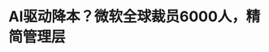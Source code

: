 <!DOCTYPE html>
<html lang="zh-CN">

<head>
    
<title>AI驱动降本？微软全球裁员6000人，精简管理层_腾讯新闻</title>
<meta name="keywords" content="微软,裁员,科技巨头,雷德蒙德,管理层">
<meta name="description" content="封面新闻记者 边雪      科技巨头企业的裁员，仍在继续。当地时间5月13日，微软公司宣布将裁减全球员工总数不到3%的职位，预计影响约6000人。      微软方面表示，此次裁员的一个目标是减少....">
<meta name="author" content="腾讯网">
<meta name="copyright" content="Copyright 1998 - 2025 Tencent. All Rights Reserved">
<meta property="og:type" content="news" />

<meta property="og:title" content="AI驱动降本？微软全球裁员6000人，精简管理层_腾讯新闻" />
<meta property="og:description" content="封面新闻记者 边雪      科技巨头企业的裁员，仍在继续。当地时间5月13日，微软公司宣布将裁减全球员工总数不到3%的职位，预计影响约6000人。      微软方面表示，此次裁员的一个目标是减少...." />
<meta property="og:url" content="https://news.qq.com/rain/a/20250514A06KGP00" />
<meta property="og:image" content="https://inews.gtimg.com/news_ls/O6u2R9peeimqS4eZwQjR6MraC3h-ZWrkfd4CWy5Gtc-QEAA_640330/0" />
<meta property="article:author" content="封面新闻" />
<meta property="article:published_time" content="2025-05-14 16:41:12" />
<meta property="category" content="tech" />

<meta name="baidu-site-verification" content="jJeIJ5X7pP" />
    <meta charset="utf-8" />
<meta http-equiv="X-UA-Compatible" content="IE=Edge" />
<meta name="viewport" content="width=device-width, initial-scale=1, shrink-to-fit=no" />
<link rel="dns-prefetch" href="mat1.gtimg.com">
<link rel="dns-prefetch" href="i.news.qq.com">
<link rel="shortcut icon" href="https://mat1.gtimg.com/qqcdn/qqindex2021/favicon.ico">
<script nomodule="true" src="https://mat1.gtimg.com/qqcdn/qqindex2021/common-static/20240515201444/core3-37-1.min.js"></script>
<script>
  try {
    if (!window.IntersectionObserver) {
      var observerScript = document.createElement('script');
      observerScript.src = "https://mat1.gtimg.com/qqcdn/qqindex2021/common-static/20241024141058/intersection-observer-polyfill.js";
      document.head.appendChild(observerScript);
    }
  } catch (error) {}
</script>

<script>
  try {
    if (!Element.prototype.scrollTo) {
      var scrollScript = document.createElement('script');
      scrollScript.src = "https://mat1.gtimg.com/qqcdn/qqindex2021/common-static/20241025153001/scroll-behavior-polyfill.js";
      document.head.appendChild(scrollScript);
    }
  } catch (error) {}
</script>
<script>
  try {
    if ('scrollRestoration' in window.history) {
      window.history.scrollRestoration = 'manual';
    }
    window.isPcClient = Boolean(window.electron) && (
      window.navigator.userAgent.indexOf('pc-client') > 0 ||
      window.navigator.userAgent.indexOf('TencentNews') > 0
    );
  } catch {}
</script>
<script>
  try {
    if (window.isPcClient) {
      var bodyStyle = document.createElement('style');
      bodyStyle.innerText = 'body{ zoom: 0.95 }';
      document.head.appendChild(bodyStyle);
    }
  } catch {}
</script>
<script>
  window.DATA = {"url":"https://view.inews.qq.com/a/20250514A06KGP00","article_id":"20250514A06KGP00","article_type":"0","title":"AI驱动降本？微软全球裁员6000人，精简管理层","desc":"封面新闻记者 边雪      科技巨头企业的裁员，仍在继续。当地时间5月13日，微软公司宣布将裁减全球员工总数不到3%的职位，预计影响约6000人。      微软方面表示，此次裁员的一个目标是减少....","iNewsRecommendLevel":1,"abstract":"封面新闻记者 边雪      科技巨头企业的裁员，仍在继续。当地时间5月13日，微软公司宣布将裁减全球员工总数不到3%的职位，预计影响约6000人。      微软方面表示，此次裁员的一个目标是减少....","catalog1":"tech","ad_channel_sign":"tech","introduction":"","media":"封面新闻","media_id":"5109115","pubtime":"2025-05-14 16:41:12","comment_id":"8411785250","political":0,"cmsId":"20250514A06KGP00","cms_id":"20250514A06KGP00","closeAllAd":0,"closeAllFavorite":false,"originContent":{"directory":{"ai_list":null,"enable":2,"list":null},"key_points_show":["微软公司宣布将裁减全球员工总数不到3%的职位，预计影响约6000人，裁员与绩效无关。","此次裁员旨在减少管理层级，提升决策效率，加快产品迭代速度，以应对来自谷歌云、亚马逊AWS等竞争对手的压力。","由于全球经济面临复杂挑战，科技巨头企业如微软、Meta、谷歌、亚马逊等相继宣布大规模裁员。","然而，裁员可能引发内部对工作安全性的担忧，如何在裁员后维持员工信任和创新动力将是微软管理层面临的考验。","此次裁员释放的资源可能用于加速AI生态系统的构建，例如通过Azure提供更多行业定制化解决方案。"],"text":"\u003cdiv class=\"rich_media_content\"\u003e\u003c!--NO_AD_ERROR_5_1--\u003e\u003cp class=\"formatted\" style=\"font-size: 19px; line-height: 30px; margin-bottom: 30px; text-align: justify\"\u003e封面新闻记者 边雪\u003c/p\u003e\u003csection style=\"box-sizing: border-box; color: rgb(62, 62, 62); font-size: 16px; font-style: normal; font-weight: 400; text-align: justify\"\u003e\u003csection style=\"box-sizing: border-box; display: flex; flex-flow: row; justify-content: flex-start; margin: 0px 0px 20px; position: static; text-align: left\"\u003e\u003csection style=\"align-self: flex-start; background-color: rgb(245, 247, 252); box-sizing: border-box; display: inline-block; flex: 0 0 auto; padding: 3px 9px; vertical-align: top; width: 100%\"\u003e\u003csection style=\"-moz-transform: translate3d(5px, 0px, 0px); -o-transform: translate3d(5px, 0px, 0px); -webkit-transform: translate3d(5px, 0px, 0px); box-sizing: border-box; display: flex; flex-flow: row; justify-content: flex-end; margin: 0px 0px 12px; position: static; text-align: right; transform: translate3d(5px, 0px, 0px)\"\u003e\u003csection style=\"align-self: flex-start; box-sizing: border-box; display: inline-block; flex: 0 0 auto; height: auto; vertical-align: top; width: 38px\"\u003e\u003csection style=\"-moz-transform: rotateZ(45deg); -o-transform: rotateZ(45deg); -webkit-transform: rotateZ(45deg); box-sizing: border-box; position: static; transform: rotateZ(45deg)\"\u003e\u003csection style=\"box-sizing: border-box; margin: 0px; position: static; text-align: center\"\u003e\u003csection style=\"background-color: rgb(71, 90, 171); box-sizing: border-box; height: 1px\"\u003e\u003csvg style=\"float: left; line-height: 0; vertical-align: top; width: 0\" viewBox=\"0 0 1 1\"\u003e\u003c/svg\u003e\u003c/section\u003e\u003c/section\u003e\u003c/section\u003e\u003c/section\u003e\u003c/section\u003e\u003csection style=\"box-sizing: border-box; display: flex; flex-flow: row; justify-content: flex-start; position: static\"\u003e\u003csection style=\"align-self: flex-start; border-color: rgb(71, 90, 171); border-style: solid; border-width: 0px 1px; box-sizing: border-box; display: inline-block; flex: 0 0 auto; padding: 9px 19px; vertical-align: top; width: 100%\"\u003e\u003csection style=\"box-sizing: border-box; text-align: justify\"\u003e\u003cp style=\"box-sizing: border-box; margin: 0px; padding: 0px; white-space: normal\"\u003e科技巨头企业的裁员，仍在继续。当地时间5月13日，微软公司宣布将裁减全球员工总数不到3%的职位，预计影响约6000人。\u003c/p\u003e\u003cp style=\"box-sizing: border-box; margin: 0px; padding: 0px; white-space: normal\"\u003e\u003cbr/\u003e\u003c/p\u003e\u003cp style=\"box-sizing: border-box; margin: 0px; padding: 0px; white-space: normal\"\u003e微软方面表示，此次裁员的一个目标是减少管理层级，裁员与绩效无关。微软财务主管此前提到，AI正在帮助公司节省劳动力成本。\u003c/p\u003e\u003cp style=\"box-sizing: border-box; margin: 0px; padding: 0px; white-space: normal\"\u003e\u003cbr/\u003e\u003c/p\u003e\u003cp style=\"box-sizing: border-box; margin: 0px; padding: 0px; white-space: normal\"\u003e自2023年裁员1万人后，本次或为微软规模最大的裁员，裁员覆盖所有级别和地区，其中位于美国华盛顿州雷德蒙德市的集团总部将裁员1985人。封面新闻记者注意到，截至去年6月底，微软在全球共有22.8万名员工，这意味着此次裁员将影响约6000人，预计裁员将于7月13日开始。\u003c/p\u003e\u003cp style=\"box-sizing: border-box; margin: 0px; padding: 0px; white-space: normal\"\u003e\u003cbr/\u003e\u003c/p\u003e\u003cp style=\"box-sizing: border-box; margin: 0px; padding: 0px; white-space: normal\"\u003e作为全球科技行业的领军企业，微软的这一决定引发了广泛关注。微软员工向封面新闻记者透露，雷德蒙德微软总部裁员种类，可能涉及行政、市场营销或部分研发团队的重组。\u003c/p\u003e\u003c/section\u003e\u003c/section\u003e\u003c/section\u003e\u003csection style=\"-moz-transform: translate3d(-5px, 0px, 0px); -o-transform: translate3d(-5px, 0px, 0px); -webkit-transform: translate3d(-5px, 0px, 0px); box-sizing: border-box; display: flex; flex-flow: row; justify-content: flex-start; margin: 13px 0px 0px; position: static; transform: translate3d(-5px, 0px, 0px)\"\u003e\u003csection style=\"align-self: flex-start; box-sizing: border-box; display: inline-block; flex: 0 0 auto; height: auto; vertical-align: top; width: 38px\"\u003e\u003csection style=\"-moz-transform: rotateZ(45deg); -o-transform: rotateZ(45deg); -webkit-transform: rotateZ(45deg); box-sizing: border-box; position: static; transform: rotateZ(45deg)\"\u003e\u003csection style=\"box-sizing: border-box; margin: 0px; position: static; text-align: center\"\u003e\u003csection style=\"background-color: rgb(71, 90, 171); box-sizing: border-box; height: 1px\"\u003e\u003csvg style=\"float: left; line-height: 0; vertical-align: top; width: 0\" viewBox=\"0 0 1 1\"\u003e\u003c/svg\u003e\u003c/section\u003e\u003c/section\u003e\u003c/section\u003e\u003c/section\u003e\u003c/section\u003e\u003c/section\u003e\u003c/section\u003e\u003c!--NO_AD_0--\u003e\u003c!--EOP_0--\u003e\u003c/section\u003e\u003c!--PARAGRAPH_0--\u003e\u003csection style=\"box-sizing: border-box; color: rgb(62, 62, 62); font-size: 16px; font-style: normal; font-weight: 400; text-align: justify\"\u003e\u003csection style=\"box-sizing: border-box; display: flex; flex-flow: row; justify-content: center; margin: 10px 0%; position: static; text-align: center\"\u003e\u003csection style=\"align-self: flex-start; border-color: rgb(62, 62, 62); border-style: solid; border-width: 1px 0px; box-sizing: border-box; display: inline-block; flex: 0 0 auto; height: auto; max-width: 100%; min-width: 10%; padding: 11px; vertical-align: top; width: auto\"\u003e\u003csection style=\"box-sizing: border-box; display: flex; flex-flow: row; justify-content: center; position: static\"\u003e\u003csection style=\"align-self: center; box-sizing: border-box; display: inline-block; flex: 0 0 0%; height: auto; vertical-align: middle; width: auto\"\u003e\u003csection style=\"box-sizing: border-box; margin: 9px 0% 0px; position: static\"\u003e\u003csection class=\"group-empty\" style=\"background-color: rgb(119, 95, 255); border-color: rgb(62, 62, 62); border-radius: 117px; border-style: none; border-width: 0px; box-sizing: border-box; display: inline-block; height: 10px; overflow: hidden; vertical-align: top; width: 10px\"\u003e\u003csvg style=\"float: left; line-height: 0; vertical-align: top; width: 0\" viewBox=\"0 0 1 1\"\u003e\u003c/svg\u003e\u003c/section\u003e\u003c/section\u003e\u003c/section\u003e\u003csection style=\"align-self: center; box-sizing: border-box; display: inline-block; flex: 100 100 0%; height: auto; margin: 0px 10px; padding: 0px; vertical-align: middle; width: auto\"\u003e\u003cp style=\"box-sizing: border-box; margin: 0px; padding: 0px\"\u003e\u003cstrong style=\"box-sizing: border-box\"\u003e战略调整 \u003c/strong\u003e\u003c/p\u003e\u003cp style=\"box-sizing: border-box; margin: 0px; padding: 0px\"\u003e\u003cstrong style=\"box-sizing: border-box\"\u003e微软裁员旨在应对市场挑战？\u003c/strong\u003e\u003c/p\u003e\u003c/section\u003e\u003csection style=\"align-self: center; box-sizing: border-box; display: inline-block; flex: 0 0 0%; height: auto; vertical-align: middle; width: auto\"\u003e\u003csection style=\"box-sizing: border-box; margin: 9px 0% 0px; position: static\"\u003e\u003csection class=\"group-empty\" style=\"background-color: rgb(247, 206, 42); border-color: rgb(62, 62, 62); border-radius: 117px; border-style: none; border-width: 0px; box-sizing: border-box; display: inline-block; height: 10px; overflow: hidden; vertical-align: top; width: 10px\"\u003e\u003csvg style=\"float: left; line-height: 0; vertical-align: top; width: 0\" viewBox=\"0 0 1 1\"\u003e\u003c/svg\u003e\u003c/section\u003e\u003c/section\u003e\u003c/section\u003e\u003c/section\u003e\u003c/section\u003e\u003c/section\u003e\u003c/section\u003e\u003cp class=\"formatted\" style=\"font-size: 19px; line-height: 30px; margin-bottom: 30px; text-align: justify\"\u003e\u003cspan style=\"font-size: 19px\"\u003e当前，全球经济正面临复杂挑战。通货膨胀、地缘政治紧张局势以及供应链持续波动，导致企业运营成本上升。与此同时，2024年至2025年全球经济增长放缓的预期，进一步迫使企业重新评估资源分配和运营效率。根据国际货币基金组织（IMF）2024年10月的预测，2025年全球经济增长率可能仅为3.2%。\u003c/span\u003e\u003c!--NO_AD_1--\u003e\u003c!--EOP_1--\u003e\u003c/p\u003e\u003c!--PARAGRAPH_1--\u003e\u003cp class=\"formatted\" style=\"font-size: 19px; line-height: 30px; margin-bottom: 30px; text-align: justify\"\u003e对于科技巨头而言，高利率环境和资本市场对盈利能力的更高要求，促使企业在扩张与效率之间寻找平衡。微软此次裁员，正是这一背景下企业优化成本结构的典型案例。尽管裁员规模相对较小（不到3%），但其信号意义不容忽视：即使是现金流充沛的科技巨头，也在为潜在的经济不确定性做准备。\u003c/p\u003e\u003cp class=\"formatted\" style=\"font-size: 19px; line-height: 30px; margin-bottom: 30px; text-align: justify\"\u003e微软近年来在AI和\u003c!--SECURE_LINK_BEGIN_0--\u003e云计算\u003c!--SECURE_LINK_END_0--\u003e领域投入巨资，与\u003c!--SECURE_LINK_BEGIN_1--\u003eOpenAI\u003c!--SECURE_LINK_END_1--\u003e的合作推动了ChatGPT等生成式AI技术的商业化落地。Azure AI平台已成为企业数字化转型的核心支柱。此次裁员可能涉及部分非核心部门，例如传统软件维护或低增长业务，以腾出资源支持AI模型训练、云基础设施扩展以及新产品研发。\u003c!--NO_AD_2--\u003e\u003c!--EOP_2--\u003e\u003c/p\u003e\u003c!--PARAGRAPH_2--\u003e\u003cp class=\"formatted\" style=\"font-size: 19px; line-height: 30px; margin-bottom: 30px; text-align: justify\"\u003e裁员覆盖“所有级别和地区”，表明微软在进行全面的组织架构梳理。通过精简冗余岗位，微软旨在提升决策效率，加快产品迭代速度，以应对来自谷歌云、亚马逊AWS等竞争对手的压力。\u003c/p\u003e\u003cp class=\"formatted\" style=\"font-size: 19px; line-height: 30px; margin-bottom: 30px; text-align: justify\"\u003e“裁员的全球化分布，也反映了微软对不同市场的重新评估。”业内人士告诉封面新闻记者，例如，亚洲和欧洲市场的裁员可能与当地经济放缓或监管环境变化有关。“美国本土裁员集中于雷德蒙德，可能是因为总部职能重叠或部分项目迁移至成本较低的地区。”\u003c/p\u003e\u003cp class=\"formatted\" style=\"font-size: 19px; line-height: 30px; margin-bottom: 30px; text-align: justify\"\u003e微软作为云计算、人工智能（AI）和企业软件领域的领导者，其业务近年来持续增长。封面新闻记者注意到，微软最新发布的2024财年第四季度财报显示，2024财年，微软报告显示其云计算业务Azure增长率超过50%，其云计算旗舰业务Azure按恒定汇率计算实现了34%～35%的增长，智能云部门（Intelligent Cloud）整体营收预计达到287.5亿-290.5亿美元，云业务利润率更是高达67%。这一成绩不仅远超市场预期，也再次印证了微软在云计算市场的统治力。\u003c!--NO_AD_3--\u003e\u003c!--EOP_3--\u003e\u003c/p\u003e\u003c!--PARAGRAPH_3--\u003e\u003cp class=\"formatted\" style=\"font-size: 19px; line-height: 30px; margin-bottom: 30px; text-align: justify\"\u003e然而，快速扩张也带来了组织冗余和高昂的运营成本。此次裁员可以被视为微软对其业务结构的精细化调整，旨在集中资源于高增长领域。\u003c/p\u003e\u003csection style=\"box-sizing: border-box; color: rgb(62, 62, 62); font-size: 16px; font-style: normal; font-weight: 400; text-align: justify\"\u003e\u003csection style=\"box-sizing: border-box; display: flex; flex-flow: row; justify-content: center; margin: 10px 0%; position: static; text-align: center\"\u003e\u003csection style=\"align-self: flex-start; border-color: rgb(62, 62, 62); border-style: solid; border-width: 1px 0px; box-sizing: border-box; display: inline-block; flex: 0 0 auto; height: auto; max-width: 100%; min-width: 10%; padding: 11px; vertical-align: top; width: auto\"\u003e\u003csection style=\"box-sizing: border-box; display: flex; flex-flow: row; justify-content: center; position: static\"\u003e\u003csection style=\"align-self: center; box-sizing: border-box; display: inline-block; flex: 0 0 0%; height: auto; vertical-align: middle; width: auto\"\u003e\u003csection style=\"box-sizing: border-box; margin: 9px 0% 0px; position: static\"\u003e\u003csection class=\"group-empty\" style=\"background-color: rgb(119, 95, 255); border-color: rgb(62, 62, 62); border-radius: 117px; border-style: none; border-width: 0px; box-sizing: border-box; display: inline-block; height: 10px; overflow: hidden; vertical-align: top; width: 10px\"\u003e\u003csvg style=\"float: left; line-height: 0; vertical-align: top; width: 0\" viewBox=\"0 0 1 1\"\u003e\u003c/svg\u003e\u003c/section\u003e\u003c/section\u003e\u003c/section\u003e\u003csection style=\"align-self: center; box-sizing: border-box; display: inline-block; flex: 100 100 0%; height: auto; margin: 0px 10px; padding: 0px; vertical-align: middle; width: auto\"\u003e\u003cp style=\"box-sizing: border-box; margin: 0px; padding: 0px\"\u003e\u003cstrong style=\"box-sizing: border-box\"\u003e裁员潮仍在影响科技巨头\u003c/strong\u003e\u003c/p\u003e\u003c/section\u003e\u003csection style=\"align-self: center; box-sizing: border-box; display: inline-block; flex: 0 0 0%; height: auto; vertical-align: middle; width: auto\"\u003e\u003csection style=\"box-sizing: border-box; margin: 9px 0% 0px; position: static\"\u003e\u003csection class=\"group-empty\" style=\"background-color: rgb(247, 206, 42); border-color: rgb(62, 62, 62); border-radius: 117px; border-style: none; border-width: 0px; box-sizing: border-box; display: inline-block; height: 10px; overflow: hidden; vertical-align: top; width: 10px\"\u003e\u003csvg style=\"float: left; line-height: 0; vertical-align: top; width: 0\" viewBox=\"0 0 1 1\"\u003e\u003c/svg\u003e\u003c/section\u003e\u003c/section\u003e\u003c/section\u003e\u003c/section\u003e\u003c/section\u003e\u003c/section\u003e\u003c/section\u003e\u003cp class=\"formatted\" style=\"font-size: 19px; line-height: 30px; margin-bottom: 30px; text-align: justify\"\u003e\u003cspan style=\"font-size: 19px\"\u003e封面新闻记者注意到，微软的裁员并非孤立事件，而是科技行业裁员潮的延续。\u003c/span\u003e\u003c/p\u003e\u003cp class=\"formatted\" style=\"font-size: 19px; line-height: 30px; margin-bottom: 30px; text-align: justify\"\u003e2022年至2024年，Meta、谷歌、亚马逊等巨头相继宣布大规模裁员，裁员原因多与疫情后需求回落、过度招聘以及经济不确定性有关。根据Layoffs.fyi的数据，2024年全球科技行业裁员人数已超过18万人 。\u003c/p\u003e\u003cp class=\"formatted\" style=\"font-size: 19px; line-height: 30px; margin-bottom: 30px; text-align: justify\"\u003e2025年4月，美国芯片制造商英特尔公司计划公布裁员计划，裁员规模超过20%，旨在精简管理，重建以工程师为导向的企业文化。\u003c/p\u003e\u003cp class=\"formatted\" style=\"font-size: 19px; line-height: 30px; margin-bottom: 30px; text-align: justify\"\u003e当下，科技行业的竞争日益白热化，业内正在经历深度调整，尤其是在AI和云计算领域。企业需要持续投入研发以保持技术领先，同时面临盈利压力。微软此次裁员可能是在为下一轮技术竞争储备资金，例如开发更高效的AI模型或扩展\u003c!--SECURE_LINK_BEGIN_2--\u003e量子计算\u003c!--SECURE_LINK_END_2--\u003e研究 (TechCrunch)。\u003c/p\u003e\u003cp class=\"formatted\" style=\"font-size: 19px; line-height: 30px; margin-bottom: 30px; text-align: justify\"\u003e微软表示将为受影响员工提供遣散费、职业指导和过渡支持。然而，对于中高级员工而言，重新进入竞争激烈的科技就业市场可能面临挑战。“尤其是AI和云计算领域的高端人才，虽然需求旺盛，但岗位匹配度和薪资预期，可能也会为换新的工作造成障碍。”在美国头部科技公司工作的Alex表示。\u003c/p\u003e\u003cp class=\"formatted\" style=\"font-size: 19px; line-height: 30px; margin-bottom: 30px; text-align: justify\"\u003e长期以来，微软以稳定性和员工福祉著称，此次裁员可能引发内部对工作安全性的担忧。如何在裁员后维持员工信任和创新动力，将是微软管理层面临的考验。\u003c/p\u003e\u003cp class=\"formatted\" style=\"font-size: 19px; line-height: 30px; margin-bottom: 30px; text-align: justify\"\u003e微软此次裁员不仅是短期成本控制的举措，更是其在科技行业转型中的战略布局。随着AI、云计算和量子计算等前沿技术的快速发展，科技企业需要更加敏捷的组织结构和资源配置。\u003c/p\u003e\u003cp class=\"formatted\" style=\"font-size: 19px; line-height: 30px; margin-bottom: 30px; text-align: justify\"\u003eAI正在重塑从医疗到金融的各个行业，微软作为AI技术的前沿玩家，其未来增长潜力巨大。裁员释放的资源可能用于加速AI生态系统的构建，例如通过Azure提供更多行业定制化解决方案 (CNN Business)。\u003c/p\u003e\u003cp class=\"formatted\" style=\"font-size: 19px; line-height: 30px; margin-bottom: 30px; text-align: justify\"\u003e在裁员的同时，微软需要平衡其社会责任承诺。2020年，微软宣布“登月计划”，承诺不仅将在2030 年实现碳负排放，还将在2050年从大气环境中消除自1975年成立以来的碳足迹。此次裁员可能涉及部分非核心环保项目的调整。如何在效率与可持续发展之间找到平衡，将是微软未来战略的关键。\u003c!--NO_AD_4--\u003e\u003c!--EOP_4--\u003e\u003c/p\u003e\u003c!--PARAGRAPH_4--\u003e\u003cstyle\u003e.rich_media_content{--news-tabel-th-night-color: #444444;--news-font-day-color: #333;--news-font-night-color: #d9d9d9;--news-bottom-distance: 22px}.rich_media_content p:not([data-exeditor-arbitrary-box=image-box]){letter-spacing:.5px;line-height:30px;margin-bottom:var(--news-bottom-distance);word-wrap:break-word}.rich_media_content{color:var(--news-font-day-color);font-size:18px}@media(prefers-color-scheme:dark){body:not([data-weui-theme=light]):not([dark-mode-disable=true]) .rich_media_content p:not([data-exeditor-arbitrary-box=image-box]){letter-spacing:.5px;line-height:30px;margin-bottom:var(--news-bottom-distance);word-wrap:break-word}body:not([data-weui-theme=light]):not([dark-mode-disable=true]) .rich_media_content{color:var(--news-font-night-color)}}.data_color_scheme_dark .rich_media_content p:not([data-exeditor-arbitrary-box=image-box]){letter-spacing:.5px;line-height:30px;margin-bottom:var(--news-bottom-distance);word-wrap:break-word}.data_color_scheme_dark .rich_media_content{color:var(--news-font-night-color)}.data_color_scheme_dark .rich_media_content{font-size:18px}.rich_media_content p[data-exeditor-arbitrary-box=image-box]{margin-bottom:11px}.rich_media_content\u003ediv:not(.qnt-video),.rich_media_content\u003esection{margin-bottom:var(--news-bottom-distance)}.rich_media_content hr{margin-bottom:var(--news-bottom-distance)}.rich_media_content .link_list{margin:0;margin-top:20px;min-height:0!important}.rich_media_content blockquote{background:#f9f9f9;border-left:6px solid #ccc;margin:1.5em 10px;padding:.5em 10px}.rich_media_content blockquote p{margin-bottom:0!important}.data_color_scheme_dark .rich_media_content blockquote{background:#323232}@media(prefers-color-scheme:dark){body:not([data-weui-theme=light]):not([dark-mode-disable=true]) .rich_media_content blockquote{background:#323232}}.rich_media_content ol[data-ex-list]{--ol-start: 1;--ol-list-style-type: decimal;list-style-type:none;counter-reset:olCounter calc(var(--ol-start,1) - 1);position:relative}.rich_media_content ol[data-ex-list]\u003eli\u003e:first-child::before{content:counter(olCounter,var(--ol-list-style-type)) '. ';counter-increment:olCounter;font-variant-numeric:tabular-nums;display:inline-block}.rich_media_content ul[data-ex-list]{--ul-list-style-type: circle;list-style-type:none;position:relative}.rich_media_content ul[data-ex-list].nonUnicode-list-style-type\u003eli\u003e:first-child::before{content:var(--ul-list-style-type) ' ';font-variant-numeric:tabular-nums;display:inline-block;transform:scale(0.5)}.rich_media_content ul[data-ex-list].unicode-list-style-type\u003eli\u003e:first-child::before{content:var(--ul-list-style-type) ' ';font-variant-numeric:tabular-nums;display:inline-block;transform:scale(0.8)}.rich_media_content ol:not([data-ex-list]){padding-left:revert}.rich_media_content ul:not([data-ex-list]){padding-left:revert}.rich_media_content table{display:table;border-collapse:collapse;margin-bottom:var(--news-bottom-distance)}.rich_media_content table th,.rich_media_content table td{word-wrap:break-word;border:1px solid #ddd;white-space:nowrap;padding:2px 5px}.rich_media_content table th{font-weight:700;background-color:#f0f0f0;text-align:left}.rich_media_content table p{margin-bottom:0!important}.data_color_scheme_dark .rich_media_content table th{background:var(--news-tabel-th-night-color)}@media(prefers-color-scheme:dark){body:not([data-weui-theme=light]):not([dark-mode-disable=true]) .rich_media_content table th{background:var(--news-tabel-th-night-color)}}.rich_media_content .qqnews_image_desc,.rich_media_content p[type=om-image-desc]{line-height:20px!important;text-align:center!important;font-size:14px!important;color:#666!important}.rich_media_content div[data-exeditor-arbitrary-box=wrap]:not([data-exeditor-arbitrary-box-special-style]){max-width:100%}.rich_media_content .qqnews-content{--wmfont: 0;--wmcolor: transparent;font-size:var(--wmfont);color:var(--wmcolor);line-height:var(--wmfont)!important;margin-bottom:var(--wmfont)!important}.rich_media_content .qqnews_sign_emphasis{background:#f7f7f7}.rich_media_content .qqnews_sign_emphasis ol{word-wrap:break-word;border:none;color:#5c5c5c;line-height:28px;list-style:none;margin:14px 0 6px;padding:16px 15px 4px}.rich_media_content .qqnews_sign_emphasis p{margin-bottom:12px!important}.rich_media_content .qqnews_sign_emphasis ol\u003eli\u003ep{padding-left:30px}.rich_media_content .qqnews_sign_emphasis ol\u003eli{list-style:none}.rich_media_content .qqnews_sign_emphasis ol\u003eli\u003ep:first-child::before{margin-left:-30px;content:counter(olCounter,decimal) ''!important;counter-increment:olCounter!important;font-variant-numeric:tabular-nums!important;background:#37f;border-radius:2px;color:#fff;font-size:15px;font-style:normal;text-align:center;line-height:18px;width:18px;height:18px;margin-right:12px;position:relative;top:-1px}.data_color_scheme_dark .rich_media_content .qqnews_sign_emphasis{background:#262626}.data_color_scheme_dark .rich_media_content .qqnews_sign_emphasis ol\u003eli\u003ep{color:#a9a9a9}@media(prefers-color-scheme:dark){body:not([data-weui-theme=light]):not([dark-mode-disable=true]) .rich_media_content .qqnews_sign_emphasis{background:#262626}body:not([data-weui-theme=light]):not([dark-mode-disable=true]) .rich_media_content .qqnews_sign_emphasis ol\u003eli\u003ep{color:#a9a9a9}}.rich_media_content h1,.rich_media_content h2,.rich_media_content h3,.rich_media_content h4,.rich_media_content h5,.rich_media_content h6{margin-bottom:var(--news-bottom-distance);font-weight:700}.rich_media_content h1{font-size:20px}.rich_media_content h2,.rich_media_content h3{font-size:19px}.rich_media_content h4,.rich_media_content h5,.rich_media_content h6{font-size:18px}.rich_media_content li:empty{display:none}.rich_media_content ul,.rich_media_content ol{margin-bottom:var(--news-bottom-distance)}.rich_media_content div\u003ep:only-child{margin-bottom:0!important}.rich_media_content .cms-cke-widget-title-wrap p{margin-bottom:0!important}\u003c/style\u003e\u003c/div\u003e","version":"v2"},"originAttribute":{},"selfDeclare":{},"userAddress":"四川","card":{"chlid":"5109115","chlname":"封面新闻","desc":"封面新闻重点服务网络原住民，提供海量、多元化、个性化、年轻化的新闻与资讯。","icon":"https://inews.gtimg.com/newsapp_ls/0/15494483664/0","msgEntry":1,"uin":"ec72ac0acc00ea1d17e139d4ecf23e72ed","update_frequency":"0","vip_desc":"封面新闻官方账号","vip_icon_night":"http://inews.gtimg.com/newsapp_ls/0/14876049528/0","vip_place":"left","vip_type":"30013","vip_icon":"http://inews.gtimg.com/newsapp_ls/0/14876049251/0","vip_type_new":"30013","suid":"8QMd1nxd5IMauTs=","liveInfo":{"roomID":"1366703417","roomStatus":"2","cms_id":"PLV2025051305922300","article_type":"575"},"cpLevel":1},"interationCount":{"like":0,"collect":3,"share":1},"payment_info":{},"article_is_pay":false,"payment_column_info_v1":{"is_column_pay":false,"read_count_all":0},"tag_info_item":null,"contentWordsNum":1948,"extraProperty":{"FeedbackDetailDisableInsert":0,"zanSkinType":""},"relateWelfare":{},"aiSwitch":true,"isOversize":false,"videoArr":[]};
</script>
<script>
  window.channelInfo = {"channelConfig":{"channelNav":[{"_auto_id":"1","active_alien_img":"","alien_img":"","channel_id":"news_news_home","is_local":"0","link":"https://www.qq.com","name_cn":"首页","name_en":"home"},{"_auto_id":"2","active_alien_img":"","alien_img":"","channel_id":"news_news_top","is_local":"0","link":"","name_cn":"要闻","name_en":"news"},{"_auto_id":"4","active_alien_img":"","alien_img":"","channel_id":"news_news_bj","is_local":"1","link":"","name_cn":"北京","name_en":"bj"},{"_auto_id":"5","active_alien_img":"","alien_img":"","channel_id":"news_news_finance","is_local":"0","link":"","name_cn":"财经","name_en":"finance"},{"_auto_id":"6","active_alien_img":"","alien_img":"","channel_id":"news_news_tech","is_local":"0","link":"","name_cn":"科技","name_en":"tech"},{"_auto_id":"7","active_alien_img":"","alien_img":"","channel_id":"tv","is_local":"0","link":"https://v.qq.com/channel/tv/?ptag=qqnews","name_cn":"电视剧","name_en":"tv"},{"_auto_id":"8","active_alien_img":"","alien_img":"","channel_id":"news_news_qa","is_local":"0","link":"","name_cn":"热问","name_en":"qa"},{"_auto_id":"9","active_alien_img":"","alien_img":"","channel_id":"news_news_ent","is_local":"0","link":"","name_cn":"娱乐","name_en":"ent"},{"_auto_id":"10","active_alien_img":"","alien_img":"","channel_id":"variety","is_local":"0","link":"https://v.qq.com/channel/variety/?ptag=qqnews","name_cn":"综艺","name_en":"variety"},{"_auto_id":"11","active_alien_img":"","alien_img":"","channel_id":"news_news_sports","is_local":"0","link":"","name_cn":"体育","name_en":"sports"},{"_auto_id":"13","active_alien_img":"","alien_img":"","channel_id":"news_news_nba","is_local":"0","link":"","name_cn":"NBA","name_en":"nba"},{"_auto_id":"14","active_alien_img":"","alien_img":"","channel_id":"news_news_world","is_local":"0","link":"","name_cn":"国际","name_en":"world"},{"_auto_id":"15","active_alien_img":"","alien_img":"","channel_id":"news_news_mil","is_local":"0","link":"","name_cn":"军事","name_en":"milite"},{"_auto_id":"16","active_alien_img":"","alien_img":"","channel_id":"news_news_auto","is_local":"0","link":"","name_cn":"汽车","name_en":"auto"},{"_auto_id":"17","active_alien_img":"","alien_img":"","channel_id":"news_news_house","is_local":"0","link":"","name_cn":"房产","name_en":"house"},{"_auto_id":"18","active_alien_img":"","alien_img":"","channel_id":"news_news_edu","is_local":"0","link":"","name_cn":"教育","name_en":"edu"},{"_auto_id":"19","active_alien_img":"","alien_img":"","channel_id":"news_news_antip","is_local":"0","link":"","name_cn":"健康","name_en":"health"},{"_auto_id":"20","active_alien_img":"","alien_img":"","channel_id":"news_news_video","is_local":"0","link":"","name_cn":"视频","name_en":"video"},{"_auto_id":"21","active_alien_img":"","alien_img":"","channel_id":"news_news_game","is_local":"0","link":"","name_cn":"游戏","name_en":"games"},{"_auto_id":"22","active_alien_img":"","alien_img":"","channel_id":"news_news_nchupin","is_local":"0","link":"","name_cn":"眼界","name_en":"chupin"},{"_auto_id":"24","active_alien_img":"","alien_img":"","channel_id":"news_news_football","is_local":"0","link":"","name_cn":"足球","name_en":"football"},{"_auto_id":"25","active_alien_img":"","alien_img":"","channel_id":"news_news_kepu","is_local":"0","link":"","name_cn":"科学","name_en":"kepu"},{"_auto_id":"26","active_alien_img":"","alien_img":"","channel_id":"news_news_digi","is_local":"0","link":"","name_cn":"数码","name_en":"digi"},{"_auto_id":"28","active_alien_img":"","alien_img":"","channel_id":"ymzx","is_local":"0","link":"https://gamer.qq.com/v2/cloudgame/game/96897?ichannel=txxwpc0Ftxxwpc1","name_cn":"元梦之星","name_en":"news_news_ymzx"},{"_auto_id":"31","active_alien_img":"","alien_img":"","channel_id":"movie","is_local":"0","link":"https://v.qq.com/channel/movie/?ptag=qqnews","name_cn":"电影","name_en":"movie"},{"_auto_id":"32","active_alien_img":"","alien_img":"","channel_id":"news_news_esport","is_local":"0","link":"","name_cn":"电竞","name_en":"esport"},{"_auto_id":"34","active_alien_img":"","alien_img":"","channel_id":"news_news_history","is_local":"0","link":"","name_cn":"历史","name_en":"history"},{"_auto_id":"35","active_alien_img":"","alien_img":"","channel_id":"news_news_baby","is_local":"0","link":"","name_cn":"育儿","name_en":"baby"},{"_auto_id":"36","active_alien_img":"","alien_img":"","channel_id":"hbjy","is_local":"0","link":"https://gp.qq.com/act/a20250421mnqlx/news.shtml","name_cn":"和平精英","name_en":"news_news_hbjy"},{"_auto_id":"37","active_alien_img":"","alien_img":"","channel_id":"cloud_gamer","is_local":"0","link":"https://gamer.qq.com/?ichannel=txxwpc0Ftxxwpc1","name_cn":"云游戏","name_en":"cloud_gamer"},{"_auto_id":"38","active_alien_img":"","alien_img":"","channel_id":"news_news_lic","is_local":"0","link":"","name_cn":"理财","name_en":"finance_licai"},{"_auto_id":"39","active_alien_img":"","alien_img":"","channel_id":"news_news_istock","is_local":"0","link":"","name_cn":"股票","name_en":"finance_stock"},{"_auto_id":"40","active_alien_img":"","alien_img":"","channel_id":"ren_min_shi_pin","is_local":"0","link":"https://news.qq.com/omn/author/8QMd3Hld74cbujbY?tab=om_video","name_cn":"人民视频","name_en":"ren_min_shi_pin"},{"_auto_id":"41","active_alien_img":"","alien_img":"","channel_id":"news_news_weather","is_local":"0","link":"https://tianqi.qq.com/index.htm","name_cn":"天气","name_en":"weather"}]}};
</script>
<script>
  window.articleConfig = {"rightConfig":[{"_auto_id":"1","category_key":"default","modules":"{\"moduleList\":[{\"title\":\"作者其他文章\",\"id\":\"user_article\"},{\"title\":\"精选视频\",\"id\":\"video_album\",\"videoType\":\"tag\",\"videoId\":\"aUepxrtchGM=\",\"isSticky\":0},{\"title\":\"下载条\",\"id\":\"download_banner\",\"isSticky\":1},{\"title\":\"热点榜\",\"id\":\"hot_rank_list\",\"isSticky\":1},{\"title\":\"广告推广\",\"id\":\"ssp_ad_module\",\"category\":\"ad_ssp\",\"loid\":\"109\",\"isSticky\":1},{\"title\":\"广告推广位\",\"id\":\"c2s_ad_module\",\"category\":\"right_c2s\",\"path\":\"QQcom_all_Rectangle-1|QQcom_all_Rectangle-2|QQcom_all_Rectangle-3\",\"isSticky\":1}]}"},{"_auto_id":"2","category_key":"ent","modules":"{\"moduleList\":[{\"title\":\"作者其他文章\",\"id\":\"user_article\"},{\"title\":\"精选视频\",\"id\":\"video_album\",\"videoType\":\"tag\",\"videoId\":\"aUepxrtchGM=\"},{\"title\":\"下载条\",\"id\":\"download_banner\",\"isSticky\":1},{\"title\":\"热点榜\",\"id\":\"hot_rank_list\",\"isSticky\":1},{\"title\":\"广告推广\",\"id\":\"ssp_ad_module\",\"category\":\"ad_ssp\",\"loid\":\"109\",\"isSticky\":1},{\"title\":\"广告推广\",\"id\":\"ssp_ad_module\",\"category\":\"ad_ssp\",\"loid\":\"117\",\"isSticky\":1}]}"},{"_auto_id":"3","category_key":"game","modules":"{\"moduleList\":[{\"title\":\"作者其他文章\",\"id\":\"user_article\"},{\"title\":\"精选视频\",\"id\":\"video_album\",\"videoType\":\"tag\",\"videoId\":\"aUepxrtchGM=\"},{\"title\":\"热门游戏\",\"id\":\"recommend_game\",\"isSticky\":0},{\"title\":\"下载条\",\"id\":\"download_banner\",\"isSticky\":1},{\"title\":\"热点榜\",\"id\":\"hot_rank_list\",\"isSticky\":1},{\"title\":\"广告推广\",\"id\":\"ssp_ad_module\",\"category\":\"ad_ssp\",\"loid\":\"109\",\"isSticky\":1},{\"title\":\"广告推广位\",\"id\":\"c2s_ad_module\",\"category\":\"right_c2s\",\"path\":\"QQcom_all_Rectangle-1|QQcom_all_Rectangle-2|QQcom_all_Rectangle-3\",\"isSticky\":1}]}"},{"_auto_id":"4","category_key":"tech","modules":"{\"moduleList\":[{\"title\":\"作者其他文章\",\"id\":\"user_article\"},{\"title\":\"精选视频\",\"id\":\"video_album\",\"videoType\":\"tag\",\"videoId\":\"aUepxrtchGM=\"},{\"title\":\"下载条\",\"id\":\"download_banner\",\"isSticky\":1},{\"title\":\"热点榜\",\"id\":\"hot_rank_list\",\"isSticky\":1},{\"title\":\"广告推广\",\"id\":\"ssp_ad_module\",\"category\":\"ad_ssp\",\"loid\":\"109\",\"isSticky\":1},{\"title\":\"广告推广位\",\"id\":\"c2s_ad_module\",\"category\":\"right_c2s\",\"path\":\"QQcom_all_Rectangle-1|QQcom_all_Rectangle-2|QQcom_all_Rectangle-3\",\"isSticky\":1}]}"},{"_auto_id":"5","category_key":"finance","modules":"{\"moduleList\":[{\"title\":\"作者其他文章\",\"id\":\"user_article\"},{\"title\":\"精选视频\",\"id\":\"video_album\",\"videoType\":\"tag\",\"videoId\":\"aUepxrtchGM=\"},{\"title\":\"下载条\",\"id\":\"download_banner\",\"isSticky\":1},{\"title\":\"热点榜\",\"id\":\"hot_rank_list\",\"isSticky\":1},{\"title\":\"广告推广\",\"id\":\"ssp_ad_module\",\"category\":\"ad_ssp\",\"loid\":\"109\",\"isSticky\":1},{\"title\":\"广告推广位\",\"id\":\"c2s_ad_module\",\"category\":\"right_c2s\",\"path\":\"QQcom_all_Rectangle-1|QQcom_all_Rectangle-2|QQcom_all_Rectangle-3\",\"isSticky\":1}]}"},{"_auto_id":"6","category_key":"news","modules":"{\"moduleList\":[{\"title\":\"作者其他文章\",\"id\":\"user_article\"},{\"title\":\"精选视频\",\"id\":\"video_album\",\"videoType\":\"tag\",\"videoId\":\"aUepxrtchGM=\"},{\"title\":\"下载条\",\"id\":\"download_banner\",\"isSticky\":1},{\"title\":\"热点榜\",\"id\":\"hot_rank_list\",\"isSticky\":1},{\"title\":\"广告推广\",\"id\":\"ssp_ad_module\",\"category\":\"ad_ssp\",\"loid\":\"109\",\"isSticky\":1},{\"title\":\"广告推广位\",\"id\":\"c2s_ad_module\",\"category\":\"right_c2s\",\"path\":\"QQcom_all_Rectangle-1|QQcom_all_Rectangle-2|QQcom_all_Rectangle-3\",\"isSticky\":1}]}"},{"_auto_id":"7","category_key":"fashion","modules":"{\"moduleList\":[{\"title\":\"作者其他文章\",\"id\":\"user_article\"},{\"title\":\"精选视频\",\"id\":\"video_album\",\"videoType\":\"tag\",\"videoId\":\"aUepxrtchGM=\"},{\"title\":\"下载条\",\"id\":\"download_banner\",\"isSticky\":1},{\"title\":\"热点榜\",\"id\":\"hot_rank_list\",\"isSticky\":1},{\"title\":\"广告推广\",\"id\":\"ssp_ad_module\",\"category\":\"ad_ssp\",\"loid\":\"109\",\"isSticky\":1},{\"title\":\"广告推广位\",\"id\":\"c2s_ad_module\",\"category\":\"right_c2s\",\"path\":\"QQcom_all_Rectangle-1|QQcom_all_Rectangle-2|QQcom_all_Rectangle-3\",\"isSticky\":1}]}"},{"_auto_id":"8","category_key":"sports","modules":"{\"moduleList\":[{\"title\":\"作者其他文章\",\"id\":\"user_article\"},{\"title\":\"精选视频\",\"id\":\"video_album\",\"videoType\":\"tag\",\"videoId\":\"aUepxrtchGM=\"},{\"title\":\"下载条\",\"id\":\"download_banner\",\"isSticky\":1},{\"title\":\"热点榜\",\"id\":\"hot_rank_list\",\"isSticky\":1},{\"title\":\"广告推广\",\"id\":\"ssp_ad_module\",\"category\":\"ad_ssp\",\"loid\":\"109\",\"isSticky\":1},{\"title\":\"广告推广位\",\"id\":\"c2s_ad_module\",\"category\":\"right_c2s\",\"path\":\"QQcom_all_Rectangle-1|QQcom_all_Rectangle-2|QQcom_all_Rectangle-3\",\"isSticky\":1}]}"},{"_auto_id":"9","category_key":"health","modules":"{\"moduleList\":[{\"title\":\"作者其他文章\",\"id\":\"user_article\"},{\"title\":\"精选视频\",\"id\":\"video_album\",\"videoType\":\"tag\",\"videoId\":\"aUepxrtchGM=\"},{\"title\":\"下载条\",\"id\":\"download_banner\",\"isSticky\":1},{\"title\":\"热点榜\",\"id\":\"hot_rank_list\",\"isSticky\":1},{\"title\":\"广告推广\",\"id\":\"ssp_ad_module\",\"category\":\"ad_ssp\",\"loid\":\"109\",\"isSticky\":1},{\"title\":\"广告推广位\",\"id\":\"c2s_ad_module\",\"category\":\"right_c2s\",\"path\":\"QQcom_all_Rectangle-1|QQcom_all_Rectangle-2|QQcom_all_Rectangle-3\",\"isSticky\":1}]}"},{"_auto_id":"10","category_key":"nba","modules":"{\"moduleList\":[{\"title\":\"作者其他文章\",\"id\":\"user_article\"},{\"title\":\"精选视频\",\"id\":\"video_album\",\"videoType\":\"tag\",\"videoId\":\"aUepxrtchGM=\"},{\"title\":\"下载条\",\"id\":\"download_banner\",\"isSticky\":1},{\"title\":\"热点榜\",\"id\":\"hot_rank_list\",\"isSticky\":1},{\"title\":\"广告推广\",\"id\":\"ssp_ad_module\",\"category\":\"ad_ssp\",\"loid\":\"109\",\"isSticky\":1},{\"title\":\"广告推广位\",\"id\":\"c2s_ad_module\",\"category\":\"right_c2s\",\"path\":\"QQcom_all_Rectangle-1|QQcom_all_Rectangle-2|QQcom_all_Rectangle-3\",\"isSticky\":1}]}"},{"_auto_id":"11","category_key":"edu","modules":"{\"moduleList\":[{\"title\":\"作者其他文章\",\"id\":\"user_article\"},{\"title\":\"精选视频\",\"id\":\"video_album\",\"videoType\":\"tag\",\"videoId\":\"aUWpxLNdg2c=\"},{\"title\":\"下载条\",\"id\":\"download_banner\",\"isSticky\":1},{\"title\":\"热点榜\",\"id\":\"hot_rank_list\",\"isSticky\":1},{\"title\":\"广告推广\",\"id\":\"ssp_ad_module\",\"category\":\"ad_ssp\",\"loid\":\"109\",\"isSticky\":1},{\"title\":\"广告推广位\",\"id\":\"c2s_ad_module\",\"category\":\"right_c2s\",\"path\":\"QQcom_all_Rectangle-1|QQcom_all_Rectangle-2|QQcom_all_Rectangle-3\",\"isSticky\":1}]}"},{"_auto_id":"12","category_key":"ad","modules":"{\"moduleList\":[{\"title\":\"广告推广\",\"id\":\"ssp_ad_module\",\"category\":\"ad_ssp\",\"loid\":\"109\",\"isSticky\":1},{\"title\":\"广告推广位\",\"id\":\"c2s_ad_module\",\"category\":\"right_c2s\",\"path\":\"QQcom_all_Rectangle-1|QQcom_all_Rectangle-2|QQcom_all_Rectangle-3\",\"isSticky\":1}]}"}],"tonglanAdConfig":[{"_auto_id":"1","modules":"{\"moduleList\":[{\"title\":\"广告推广位\",\"id\":\"top\",\"category\":\"top_c2s\",\"path\":\"QQcom_all_Width1-1\"},{\"title\":\"广告推广位\",\"id\":\"bottom\",\"category\":\"bottom_c2s\",\"path\":\"QQcom_all_Width1-2\"}]}"}],"bottomConfig":[],"videoAdConfig":[{"_auto_id":"1","normal_time":"10","switch":"1","video_count":"0","video_time":"0"}],"rightGameConfig":[{"_auto_id":"2","desc":"连续登录送游戏钻石，群雄共聚称霸沙城","icon":"https://inews.gtimg.com/newsapp_bt/0/0627161037914_3816/0","link":"https://s.iwan.qq.com/opengame/tenvideo/index.html?hidestatusbar=1&hidetitlebar=1&immersive=1&syswebview=1&landscape=1&gameid=49085&url=https%3A%2F%2Fgz-file.91ninthpalace.com%2Fwzzx%2Findex_tencent_iwan.html%20&ref_ele=90015","name":"王者之心2"},{"_auto_id":"3","desc":"上线送VIP！万人同屏横扫沙城","icon":"https://inews.gtimg.com/newsapp_bt/0/0627155752146_4584/0","link":"https://s.iwan.qq.com/opengame/tenvideo/index.html?hidestatusbar=1&hidetitlebar=1&immersive=1&landscape=1&syswebview=1&gameid=47203&url=https%3A%2F%2Fcqss2login.bigrnet.com%2Fiwan%2Fh5%2Fplay%2Floading&ref_ele=90015","name":"传奇盛世"},{"_auto_id":"4","desc":"超高爆率，经典玩法","icon":"https://inews.gtimg.com/newsapp_bt/0/0627160641137_9103/0","link":"https://s.iwan.qq.com/opengame/tenvideo/index.html?hidestatusbar=1&hidetitlebar=1&immersive=1&syswebview=1&gameid=43803&url=https%3A%2F%2Fsdk.mxzgame.com%2FGames%2Fportal%2F108337%2FTXVApp&ref_ele=90015","name":"新不良人"},{"_auto_id":"6","desc":"超多福利登录即领，海量游戏任你畅玩","icon":"https://inews.gtimg.com/newsapp_bt/0/111315495935_3595/0","link":"https://dldir3.qq.com/minigamefile/webdownloads/QQGameMini_silent_1002020001_cid0.exe","name":"QQ游戏大厅"},{"_auto_id":"7","desc":"纯正经典玩法，欢乐挑战赛火热来袭","icon":"https://inews.gtimg.com/newsapp_bt/0/070918050891_4971/0","link":"https://minigame.qq.com/h5game_frame_test/?appid=200904&ifid=1502020001","name":"欢乐斗地主"},{"_auto_id":"8","desc":"新服大放送，享赚你就来","icon":"https://inews.gtimg.com/newsapp_bt/0/0627154608860_7318/0","link":"https://s.iwan.qq.com/opengame/tenvideo/index.html?hidestatusbar=1&hidetitlebar=1&immersive=1&syswebview=1&landscape=1&gameid=43403&url=https%3A%2F%2Flogin-wxxyx2-bzsc.jikewan.com%2Fgame%2Fcqtxvideo.html&ref_ele=90015","name":"百战沙城"},{"_auto_id":"9","desc":"全新极速版本爽玩！送新武魂转换卡","icon":"https://inews.gtimg.com/newsapp_bt/0/1016115936984_7153/0","link":"https://s.iwan.qq.com/opengame/tenvideo/index.html?hidestatusbar=1&hidetitlebar=1&immersive=1&syswebview=1&gameid=51477&url=https%3A%2F%2Fh5sdk.cdqcwl.com%2Fsdk%2Ftxaiwandefault%2Fce43a6806214ed5b3e2227ca7e99e27a%2F2231&ref_ele=90015","name":"斗罗大陆"},{"_auto_id":"10","desc":"原汁原味，正版授权","icon":"https://inews.gtimg.com/newsapp_bt/0/0627160844946_1794/0","link":"https://s.iwan.qq.com/opengame/tenvideo/index.html?hidetitlebar=1&immersive=1&syswebview=1&landscape=1&gameid=37275&url=https%3A%2F%2Fsdk.mxzgame.com%2FGames%2Fportal%2F100211%2FTXVApp&ref_ele=90015","name":"原始传奇"},{"_auto_id":"11","desc":"登录领神秘巨星，打造巅峰阵容","icon":"https://inews.gtimg.com/newsapp_bt/0/0701170959368_8122/0","link":"https://s.iwan.qq.com/opengame/tenvideo/index.html?hidestatusbar=1&hidetitlebar=1&immersive=1&syswebview=1&gameid=40591&url=https%3A%2F%2Frh.diaigame.com%2Fh5plat%2Fplay%2Fpackage_code%2FP0012462&ref_ele=90015","name":"巅峰冠军足球"},{"_auto_id":"12","desc":"赛季制实时PVP联机对战","icon":"https://inews.gtimg.com/newsapp_bt/0/0701165259701_7142/0","link":"https://s.iwan.qq.com/opengame/tenvideo/index.html?hidestatusbar=1&hidetitlebar=1&immersive=1&syswebview=1&gameid=49634&url=https%3A%2F%2Ffootball.shenshoucdn.com%2Ffootball_new%2Fh5%2Ftxsp%2Findex.html&ref_ele=90015","name":"球场风云"},{"_auto_id":"13","desc":"专注超爽打宝体验","icon":"https://inews.gtimg.com/newsapp_bt/0/0627154956673_3154/0","link":"https://s.iwan.qq.com/opengame/tenvideo/index.html?hidestatusbar=1&hidetitlebar=1&immersive=1&syswebview=1&gameid=41057&url=https%3A%2F%2Fh5apily.fire2333.com%2Fh5sdk%2Ftxshipin%2Findex%2F3200222%2F3200112&ref_ele=90015","name":"传奇至尊"},{"_auto_id":"16","desc":"火爆新服，福利满满","icon":"https://inews.gtimg.com/newsapp_bt/0/0701171307639_4759/0","link":"https://s.iwan.qq.com/opengame/tenvideo/index.html?hidestatusbar=1&hidetitlebar=1&immersive=1&syswebview=1&gameid=50335&url=https%3A%2F%2Fh5-union-cdn.pptgame.cn%2Findex.html%3Ftx_package_id%3D10202%20&ref_ele=90015","name":"火源战纪"},{"_auto_id":"17","desc":"魔幻风格，超大场面","icon":"https://inews.gtimg.com/newsapp_bt/0/0701171500721_6895/0","link":"https://s.iwan.qq.com/opengame/tenvideo/index.html?hidestatusbar=1&hidetitlebar=1&immersive=1&syswebview=1&gameid=33112&url=https%3A%2F%2Fcsjs-tx.ebibi.com%2Fgame%2Fh5iwan-wwzs%2Fmain%2Findex.html&ref_ele=90015","name":"万王之神"},{"_auto_id":"19","desc":"经典神话背景，高清细腻画质","icon":"https://inews.gtimg.com/newsapp_bt/0/0709181543493_4955/0","link":"https://s.iwan.qq.com/opengame/tenvideo/index.html?hidestatusbar=1&hidetitlebar=1&immersive=1&syswebview=1&gameid=39686&url=https%3A%2F%2Fsdk.gz.1253361160.clb.myqcloud.com%2FGames%2Fportal%2F108311%2FTXVApp&ref_ele=90015","name":"凡人神将传"}]};
</script>
<script src="https://mat1.gtimg.com/www/js/emonitor/custom_ed041a23.js" charset="utf-8"></script>
<script>
  try {
    window.emonitorIns = emonitor.create({
      name: 'newsqq_normalArticle',
      atta: {
        name: 'newsqq',
      },
      mode: '007',
    });
  } catch (err) {
    console.warn(err);
  }
</script>
<link href="https://mat1.gtimg.com/qqcdn/qqindex2021/common-static/hel/qqnews-pc-dc_20250509063039/static/css/static.css" rel="stylesheet">

<script>window.__HEL_PRESET_META__={"qqnews-pc-components":{"app":{"id":1366,"name":"qqnews-pc-components","app_group_name":"qqnews-pc-components","proj_ver":{"map":{},"utime":0},"online_version":"qqnews-pc-components_20250512030958","build_version":"qqnews-pc-components_20250513022238","update_at":"2025-05-13T06:23:28.000Z","desc":"set by [init], from container [formal.pc.dc.tj100994] worker [2]"},"version":{"sub_app_name":"qqnews-pc-components","sub_app_version":"qqnews-pc-components_20250513022238","src_map":{"webDirPath":"https://mat1.gtimg.com/qqcdn/qqindex2021/common-static/hel/qqnews-pc-components_20250513022238","htmlIndexSrc":"https://mat1.gtimg.com/qqcdn/qqindex2021/common-static/hel/qqnews-pc-components_20250513022238/index.html","extractMode":"all","iframeSrc":"","chunkCssSrcList":["https://mat1.gtimg.com/qqcdn/qqindex2021/common-static/hel/qqnews-pc-components_20250513022238/static/css/index.css"],"chunkJsSrcList":["https://mat1.gtimg.com/qqcdn/qqindex2021/common-static/hel/qqnews-pc-components_20250513022238/static/js/index.js"],"staticCssSrcList":[],"staticJsSrcList":["https://mat1.gtimg.com/qqcdn/qqindex2021/static/20231212123233/react.production.min.js","https://mat1.gtimg.com/qqcdn/qqindex2021/static/20231212123233/react-dom.production.min.js","https://mat1.gtimg.com/qqcdn/qqindex2021/common-static/hel/hel-base-v16.js"],"relativeCssSrcList":[],"relativeJsSrcList":[],"privCssSrcList":[],"srvModSrcList":[],"headAssetList":[{"tag":"staticScript","append":false,"attrs":{"src":"https://mat1.gtimg.com/qqcdn/qqindex2021/static/20231212123233/react.production.min.js"}},{"tag":"staticScript","append":false,"attrs":{"src":"https://mat1.gtimg.com/qqcdn/qqindex2021/static/20231212123233/react-dom.production.min.js"}},{"tag":"staticScript","append":false,"attrs":{"src":"https://mat1.gtimg.com/qqcdn/qqindex2021/common-static/hel/hel-base-v16.js"}},{"tag":"script","append":true,"attrs":{"src":"https://mat1.gtimg.com/qqcdn/qqindex2021/common-static/hel/qqnews-pc-components_20250513022238/static/js/index.js","defer":""}},{"tag":"link","append":true,"attrs":{"href":"https://mat1.gtimg.com/qqcdn/qqindex2021/common-static/hel/qqnews-pc-components_20250513022238/static/css/index.css","rel":"stylesheet"}}],"bodyAssetList":[]},"update_at":"2025-05-13T06:23:28.000Z","create_at":"2025-05-13T06:23:28.000Z","_worker_id":"2","_is_backup":true}}}</script>
<script>window.__VIEW_PATH__="article.ejs";</script>
</head>

<body id="dc-normal-body">
  <div id="top-nav"></div>
  <div id="topAd"></div>
  <div class="qqweb-pc-content ">
    <div class="content-left">
      <div class="content">
        <div class="left-tool" id="left-tool"></div>
                <div class="content-article">
            <div id="article-column-tag"></div>
            <h1>AI驱动降本？微软全球裁员6000人，精简管理层</h1>
            <div id="article-author"></div>
            <div id="article-content"></div>
          <div id="article-status"></div>
          <div id="relate-question"></div>
          <div class="recommend-con" id="ArticleBottom"></div>
        </div>
      </div>
      <div id="article-comment"></div>
      <div id="recommend"></div>
      <div id="bottomAd"></div>
      <div id="article-footer"></div>
    </div>
    <div id="content-right" class="content-right"></div>
  </div>
  <div id="go-top"></div>
  <script>
    var navDom = document.getElementById('top-nav');
    if (window.isPcClient && navDom) {
      navDom.style.height = '0';
    }
  </script>
    <script type="text/javascript">
  var TIME_BEFORE_LOAD_CRYSTAL = Date.now();
</script>
<script src="https://mat1.gtimg.com/qqcdn/qqindex2021/advertisement/qqdc/crystal.202504291215.min.js" id="l_qq_com"></script>
<script type="text/javascript">
  if (typeof crystal === 'undefined' && Math.random() <= 1) {
    (function() {
      var TIME_AFTER_LOAD_CRYSTAL = Date.now();
      var img = new Image(1, 1);
      img.src = "//dp3.qq.com/qqcom/?adb=1&dm=new&err=1002&blockjs=" + (TIME_AFTER_LOAD_CRYSTAL - TIME_BEFORE_LOAD_CRYSTAL);
    })();
  }
</script>
    <iframe style="display: none;" src="https://i.news.qq.com/web_backend/getWebPacUid"></iframe>
<script src="https://mat1.gtimg.com/qqcdn/qqindex2021/common-static/20240805160928/react.production.min.js"></script>
<script src="https://mat1.gtimg.com/qqcdn/qqindex2021/common-static/20240805160928/react-dom.production.min.js"></script>
<script src="https://mat1.gtimg.com/qqcdn/qqindex2021/common-static/20241018171503/universal-report.min.js"></script>
<script defer type="text/javascript" src="https://mat1.gtimg.com/qqcdn/qqindex2021/libs/barrier/aria.js?appid=9327b8b06379d9d1728bbfbe2025ef9c" charset="utf-8"></script>
<script defer src="https://t.captcha.qq.com/TCaptcha.js"></script>
<script>document.cookie="hel_err=;path=/;";</script>
<script src="https://mat1.gtimg.com/qqcdn/qqindex2021/common-static/hel/hel-base-v16.js"></script>
<script src="https://mat1.gtimg.com/qqcdn/qqindex2021/common-static/hel/qqnews-pc-hel-entry_20250117174052/static/js/index.js"></script>
<link rel="preload" href="https://mat1.gtimg.com/qqcdn/qqindex2021/common-static/hel/qqnews-pc-dc_20250509063039/static/js/static.js" as="script">
<link rel="preload" href="https://mat1.gtimg.com/qqcdn/qqindex2021/common-static/hel/qqnews-pc-components_20250513022238/static/js/index.js" as="script">
<script>window.loadProject("https://mat1.gtimg.com/qqcdn/qqindex2021/common-static/hel/qqnews-pc-dc_20250509063039/static/js/static.js");</script>
<iframe id="videoFrame" style="display: none;" src="https://video.qq.com/cookie/sync_qqnews.html"></iframe>
</body>

</html>
